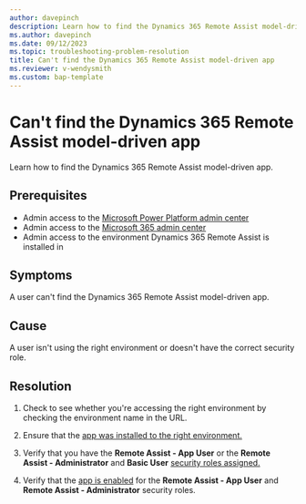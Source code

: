 ```yaml
---
author: davepinch
description: Learn how to find the Dynamics 365 Remote Assist model-driven app
ms.author: davepinch
ms.date: 09/12/2023
ms.topic: troubleshooting-problem-resolution
title: Can't find the Dynamics 365 Remote Assist model-driven app
ms.reviewer: v-wendysmith
ms.custom: bap-template
---
```


# Can't find the Dynamics 365 Remote Assist model-driven app

Learn how to find the Dynamics 365 Remote Assist model-driven app.

## Prerequisites

- Admin access to the [Microsoft Power Platform admin center](https://admin.powerplatform.microsoft.com/)
- Admin access to the [Microsoft 365 admin center](https://admin.microsoft.com/AdminPortal)
- Admin access to the environment Dynamics 365 Remote Assist is installed in

## Symptoms

A user can't find the Dynamics 365 Remote Assist model-driven app.

## Cause

A user isn't using the right environment or doesn't have the correct security role.

## Resolution

1. Check to see whether you're accessing the right environment by checking the environment name in the URL.

2. Ensure that the [app was installed to the right environment.](/dynamics365/mixed-reality/remote-assist/ra-webapp-install#install-the-dynamics-365-remote-assist-model-driven-app)

3. Verify that you have the **Remote Assist - App User** or the **Remote Assist - Administrator** and **Basic User** [security roles assigned.](/dynamics365/mixed-reality/remote-assist/asset-capture-add-users#assign-dynamics-365-security-roles)

4. Verify that the [app is enabled](/dynamics365/mixed-reality/remote-assist/asset-capture-add-users#manage-app-roles) for the **Remote Assist - App User** and **Remote Assist - Administrator** security roles.